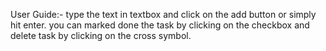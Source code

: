 User Guide:-
type the text in textbox and click on the add button or simply hit enter. you can marked done the task by clicking on the checkbox and delete task by clicking on the cross symbol.
